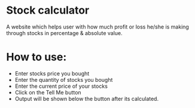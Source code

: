 # Stock calculator
 A website which helps user with how much profit or loss he/she is making through stocks in percentage & absolute value.
 
# How to use:
* Enter stocks price you bought
* Enter the quantity of stocks you bought
* Enter the current price of your stocks
* Click on the Tell Me button
* Output will be shown below the button after its calculated.
